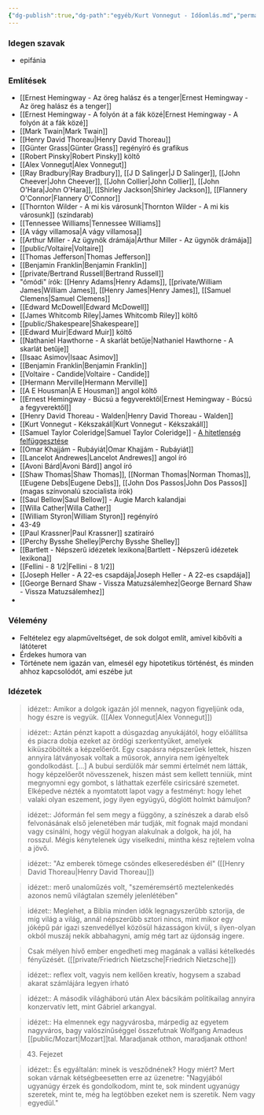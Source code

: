 ```yaml
---
{"dg-publish":true,"dg-path":"egyéb/Kurt Vonnegut - Időomlás.md","permalink":"/egyeb/kurt-vonnegut-idoomlas/","title":"Időomlás"}
---
```


### Idegen szavak

- epifánia
### Említések

- [[Ernest Hemingway - Az öreg halász és a tenger\|Ernest Hemingway - Az öreg halász és a tenger]]
- [[Ernest Hemingway - A folyón át a fák közé\|Ernest Hemingway - A folyón át a fák közé]]
- [[Mark Twain\|Mark Twain]]
- [[Henry David Thoreau\|Henry David Thoreau]]
- [[Günter Grass\|Günter Grass]] regényíró és grafikus
- [[Robert Pinsky\|Robert Pinsky]] költő
- [[Alex Vonnegut\|Alex Vonnegut]]
- [[Ray Bradbury\|Ray Bradbury]], [[J D Salinger\|J D Salinger]], [[John Cheever\|John Cheever]], [[John Collier\|John Collier]], [[John O'Hara\|John O'Hara]], [[Shirley Jackson\|Shirley Jackson]], [[Flannery O'Connor\|Flannery O'Connor]]
- [[Thornton Wilder - A mi kis városunk\|Thornton Wilder - A mi kis városunk]] (színdarab)
- [[Tennessee Williams\|Tennessee Williams]]
- [[A vágy villamosa\|A vágy villamosa]]
- [[Arthur Miller - Az ügynök drámája\|Arthur Miller - Az ügynök drámája]]
- [[public/Voltaire\|Voltaire]]
- [[Thomas Jefferson\|Thomas Jefferson]]
- [[Benjamin Franklin\|Benjamin Franklin]]
- [[private/Bertrand Russell\|Bertrand Russell]]
- "ómódi" írók: [[Henry Adams\|Henry Adams]], [[private/William James\|William James]], [[Henry James\|Henry James]], [[Samuel Clemens\|Samuel Clemens]]
- [[Edward McDowell\|Edward McDowell]]
- [[James Whitcomb Riley\|James Whitcomb Riley]] költő
- [[public/Shakespeare\|Shakespeare]]
- [[Edward Muir\|Edward Muir]] költő
- [[Nathaniel Hawthorne - A skarlát betűje\|Nathaniel Hawthorne - A skarlát betűje]]
- [[Isaac Asimov\|Isaac Asimov]]
- [[Benjamin Franklin\|Benjamin Franklin]]
- [[Voltaire - Candide\|Voltaire - Candide]]
- [[Hermann Merville\|Hermann Merville]]
- [[A E Housman\|A E Housman]] angol költő
- [[Ernest Hemingway - Búcsú a fegyverektől\|Ernest Hemingway - Búcsú a fegyverektől]]
- [[Henry David Thoreau - Walden\|Henry David Thoreau - Walden]]
- [[Kurt Vonnegut - Kékszakáll\|Kurt Vonnegut - Kékszakáll]]
- [[Samuel Taylor Coleridge\|Samuel Taylor Coleridge]] - [A hitetlenség felfüggesztése](https://hu.frwiki.wiki/wiki/Suspension_consentie_de_l%27incr%C3%A9dulit%C3%A9)
- [[Omar Khajjám - Rubáyiát\|Omar Khajjám - Rubáyiát]]
- [[Lancelot Andrewes\|Lancelot Andrewes]] angol író
- [[Avoni Bárd\|Avoni Bárd]] angol író
- [[Shaw Thomas\|Shaw Thomas]], [[Norman Thomas\|Norman Thomas]], [[Eugene Debs\|Eugene Debs]], [[John Dos Passos\|John Dos Passos]] (magas színvonalú szocialista írók)
- [[Saul Bellow\|Saul Bellow]] - Augie March kalandjai
- [[Willa Cather\|Willa Cather]]
- [[William Styron\|William Styron]] regényíró
- 43-49
- [[Paul Krassner\|Paul Krassner]] szatíraíró
- [[Perchy Bysshe Shelley\|Perchy Bysshe Shelley]]
- [[Bartlett - Népszerű idézetek lexikona\|Bartlett - Népszerű idézetek lexikona]]
- [[Fellini - 8 1/2\|Fellini - 8 1/2]]
- [[Joseph Heller - A 22-es csapdája\|Joseph Heller - A 22-es csapdája]]
- [[George Bernard Shaw - Vissza Matuzsálemhez\|George Bernard Shaw - Vissza Matuzsálemhez]]
- 
### Vélemény

- Feltételez egy alapműveltséget, de sok dolgot említ, amivel kibővíti a látóteret
- Érdekes humora van
- Története nem igazán van, elmesél egy hipotetikus történést, és minden ahhoz kapcsolódót, ami eszébe jut
### Idézetek

> idézet:: Amikor a dolgok igazán jól mennek, nagyon figyeljünk oda, hogy észre is vegyük. ([[Alex Vonnegut\|Alex Vonnegut]])

> idézet:: Aztán pénzt kapott a dúsgazdag anyukájától, hogy előállítsa és piacra dobja ezeket az ördögi szerkentyűket, amelyek kiküszöbölték a képzelőerőt. Egy csapásra népszerűek lettek, hiszen annyira látványosak voltak a műsorok, annyira nem igényeltek gondolkodást. [...] A bubui serdülők már semmi értelmét nem látták, hogy képzelőerőt növesszenek, hiszen mást sem kellett tenniük, mint megnyomni egy gombot, s láthattak ezerféle csiricsáré szemetet. Elképedve nézték a nyomtatott lapot vagy a festményt: hogy lehet valaki olyan eszement, jogy ilyen együgyű, döglött holmkt bámuljon?

> idézet:: Jóformán fel sem megy a függöny, a színészek a darab első felvonásának első jelenetében már tudják, mit fognak majd mondani vagy csinálni, hogy végül hogyan alakulnak a dolgok, ha jól, ha rosszul. Mégis kénytelenek úgy viselkedni, mintha kész rejtelem volna a jövő.

> idézet:: "Az emberek tömege csöndes elkeseredésben él" ([[Henry David Thoreau\|Henry David Thoreau]])

> idézet:: merő unaloműzés volt, "szeméremsértő meztelenkedés azonos nemű világtalan személy jelenlétében"

> idézet:: Meglehet, a Biblia minden idők legnagyszerűbb sztorija, de míg világ a világ, annál népszerűbb sztori nincs, mint mikor egy jóképű pár igazi szenvedéllyel közösül házasságon kívül, s ilyen-olyan okból muszáj nekik abbahagyni, amíg még tart az újdonság ingere.

> Csak mélyen hívő ember engedheti meg magának a vallási kételkedés fényűzését. ([[private/Friedrich Nietzsche\|Friedrich Nietzsche]])

> idézet:: reflex volt, vagyis nem kellően kreatív, hogysem a szabad akarat számlájára legyen írható

> idézet:: A második világháború után Alex bácsikám politikailag annyira konzervatív lett, mint Gábriel arkangyal.

> idézet:: Ha elmennek egy nagyvárosba, márpedig az egyetem nagyváros, bagy valószínűséggel összefutnak Wolfgang Amadeus [[public/Mozart\|Mozart]]tal. Maradjanak otthon, maradjanak otthon!

> 43. Fejezet

> idézet:: És egyáltalán: minek is vesződnének? Hogy miért? Mert sokan várnak kétségbeesetten erre az üzenetre: "Nagyjából ugyanúgy érzek és gondolkodom, mint te, sok mindent ugyanúgy szeretek, mint te, még ha legtöbben ezeket nem is szeretik. Nem vagy egyedül."